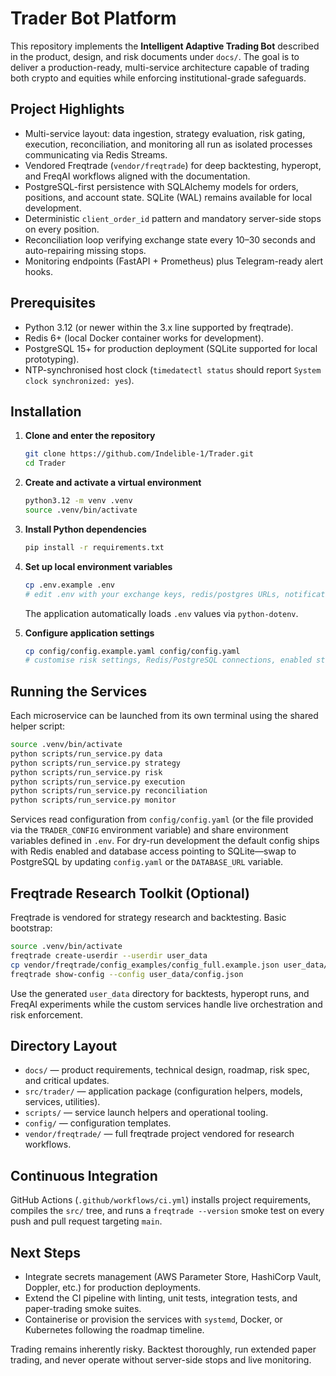 # Trader Bot Platform

This repository implements the **Intelligent Adaptive Trading Bot** described in the product, design, and risk documents under `docs/`. The goal is to deliver a production-ready, multi-service architecture capable of trading both crypto and equities while enforcing institutional-grade safeguards.

## Project Highlights
- Multi-service layout: data ingestion, strategy evaluation, risk gating, execution, reconciliation, and monitoring all run as isolated processes communicating via Redis Streams.
- Vendored Freqtrade (`vendor/freqtrade`) for deep backtesting, hyperopt, and FreqAI workflows aligned with the documentation.
- PostgreSQL-first persistence with SQLAlchemy models for orders, positions, and account state. SQLite (WAL) remains available for local development.
- Deterministic `client_order_id` pattern and mandatory server-side stops on every position.
- Reconciliation loop verifying exchange state every 10–30 seconds and auto-repairing missing stops.
- Monitoring endpoints (FastAPI + Prometheus) plus Telegram-ready alert hooks.

## Prerequisites
- Python 3.12 (or newer within the 3.x line supported by freqtrade).
- Redis 6+ (local Docker container works for development).
- PostgreSQL 15+ for production deployment (SQLite supported for local prototyping).
- NTP-synchronised host clock (`timedatectl status` should report `System clock synchronized: yes`).

## Installation
1. **Clone and enter the repository**
   ```bash
   git clone https://github.com/Indelible-1/Trader.git
   cd Trader
   ```

2. **Create and activate a virtual environment**
   ```bash
   python3.12 -m venv .venv
   source .venv/bin/activate
   ```

3. **Install Python dependencies**
   ```bash
   pip install -r requirements.txt
   ```

4. **Set up local environment variables**
   ```bash
   cp .env.example .env
   # edit .env with your exchange keys, redis/postgres URLs, notification tokens, etc.
   ```
   The application automatically loads `.env` values via `python-dotenv`.

5. **Configure application settings**
   ```bash
   cp config/config.example.yaml config/config.yaml
   # customise risk settings, Redis/PostgreSQL connections, enabled strategies, etc.
   ```

## Running the Services
Each microservice can be launched from its own terminal using the shared helper script:

```bash
source .venv/bin/activate
python scripts/run_service.py data
python scripts/run_service.py strategy
python scripts/run_service.py risk
python scripts/run_service.py execution
python scripts/run_service.py reconciliation
python scripts/run_service.py monitor
```

Services read configuration from `config/config.yaml` (or the file provided via the `TRADER_CONFIG` environment variable) and share environment variables defined in `.env`. For dry-run development the default config ships with Redis enabled and database access pointing to SQLite—swap to PostgreSQL by updating `config.yaml` or the `DATABASE_URL` variable.

## Freqtrade Research Toolkit (Optional)
Freqtrade is vendored for strategy research and backtesting. Basic bootstrap:

```bash
source .venv/bin/activate
freqtrade create-userdir --userdir user_data
cp vendor/freqtrade/config_examples/config_full.example.json user_data/config.json
freqtrade show-config --config user_data/config.json
```

Use the generated `user_data` directory for backtests, hyperopt runs, and FreqAI experiments while the custom services handle live orchestration and risk enforcement.

## Directory Layout
- `docs/` — product requirements, technical design, roadmap, risk spec, and critical updates.
- `src/trader/` — application package (configuration helpers, models, services, utilities).
- `scripts/` — service launch helpers and operational tooling.
- `config/` — configuration templates.
- `vendor/freqtrade/` — full freqtrade project vendored for research workflows.

## Continuous Integration

GitHub Actions (`.github/workflows/ci.yml`) installs project requirements, compiles the `src/` tree, and runs a `freqtrade --version` smoke test on every push and pull request targeting `main`.

## Next Steps
- Integrate secrets management (AWS Parameter Store, HashiCorp Vault, Doppler, etc.) for production deployments.
- Extend the CI pipeline with linting, unit tests, integration tests, and paper-trading smoke suites.
- Containerise or provision the services with `systemd`, Docker, or Kubernetes following the roadmap timeline.

Trading remains inherently risky. Backtest thoroughly, run extended paper trading, and never operate without server-side stops and live monitoring.
